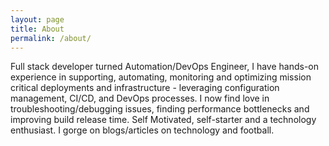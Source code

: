 ```yaml
---
layout: page
title: About
permalink: /about/
---
```


Full stack developer turned Automation/DevOps Engineer, I have hands-on experience in supporting, automating, monitoring and optimizing mission critical deployments and infrastructure - leveraging configuration management, CI/CD, and DevOps processes.
I now find love in troubleshooting/debugging issues, finding performance bottlenecks and improving build release time. Self Motivated, self-starter and a technology enthusiast. I gorge on blogs/articles on technology and football. 
